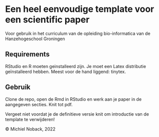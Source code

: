 # Een heel eenvoudige template voor een scientific paper

Voor gebruik in het curriculum van de opleiding bio-informatica van de Hanzehogeschool Groningen

## Requirements

RStudio en R moeten geinstalleerd zijn. Je moet een Latex distributie geïnstalleerd hebben. Meest voor de hand liggend: tinytex.

## Gebruik

Clone de repo, open de Rmd in RStudio en werk aan je paper in de aangegeven secties. Knit tot pdf.

Vergeet niet voordat je de definitieve versie knit om introductie van de template te verwijderen!

© Michiel Noback, 2022
